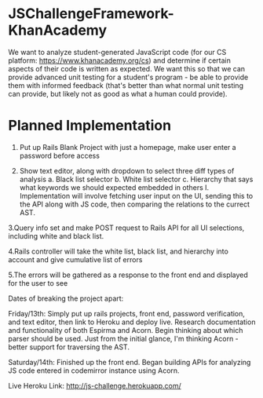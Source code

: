# JSChallengeFramework-KhanAcademy
We want to analyze student-generated JavaScript code (for our CS platform: https://www.khanacademy.org/cs) and determine if certain aspects of their code is written as expected. We want this so that we can provide advanced unit testing for a student's program - be able to provide them with informed feedback (that's better than what normal unit testing can provide, but likely not as good as what a human could provide).


Planned Implementation
===========
1. Put up Rails Blank Project with just a homepage, make user enter a password before access

2. Show text editor, along with dropdown to select three diff types of analysis
    a. Black list selector
    b. White list selector
    c. Hierarchy that says what keywords we should expected embedded in others 
      I. Implementation will involve fetching user input on the UI, sending this to the API along with JS code, then comparing the relations to the currect AST. 

3.Query info set and make POST request to Rails API for all UI selections, including white and black list.

4.Rails controller will take the white list, black list, and hierarchy into account and give cumulative list of errors

5.The errors will be gathered as a response to the front end and displayed for the user to see

Dates of breaking the project apart:

Friday/13th:
Simply put up rails projects, front end, password verification, and text editor, then link to Heroku and deploy live. Research documentation and functionality of both Espirma and Acorn. Begin thinking about which parser should be used. Just from the initial glance, I'm thinking Acorn - better support for traversing the AST.

Saturday/14th:
Finished up the front end. Began building APIs for analyzing JS code entered in codemirror instance using Acorn. 



Live Heroku Link:
http://js-challenge.herokuapp.com/

